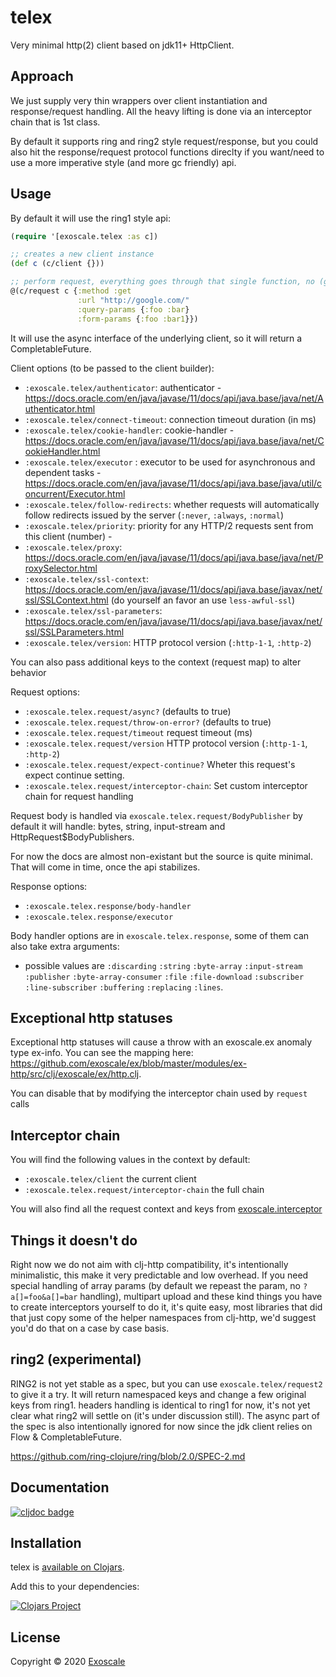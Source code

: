 # telex

Very minimal http(2) client based on jdk11+ HttpClient.

## Approach

We just supply very thin wrappers over client instantiation and
response/request handling. All the heavy lifting is done via an
interceptor chain that is 1st class.

By default it supports ring and ring2 style request/response, but you
could also hit the response/request protocol functions direclty if you
want/need to use a more imperative style (and more gc friendly) api.

## Usage

By default it will use the ring1 style api:

``` clj
(require '[exoscale.telex :as c])

;; creates a new client instance
(def c (c/client {}))

;; perform request, everything goes through that single function, no (get ...) (post ...), etc.
@(c/request c {:method :get
               :url "http://google.com/"
               :query-params {:foo :bar}
               :form-params {:foo :bar1}})
```

It will use the async interface of the underlying client,
so it will return a CompletableFuture.

Client options (to be passed to the client builder):

* `:exoscale.telex/authenticator`: authenticator - https://docs.oracle.com/en/java/javase/11/docs/api/java.base/java/net/Authenticator.html
* `:exoscale.telex/connect-timeout`: connection timeout duration (in ms)
* `:exoscale.telex/cookie-handler`: cookie-handler - https://docs.oracle.com/en/java/javase/11/docs/api/java.base/java/net/CookieHandler.html
* `:exoscale.telex/executor` : executor to be used for asynchronous and dependent tasks - https://docs.oracle.com/en/java/javase/11/docs/api/java.base/java/util/concurrent/Executor.html
* `:exoscale.telex/follow-redirects`: whether requests will automatically follow redirects issued by the server (`:never`, `:always`, `:normal`)
* `:exoscale.telex/priority`: priority for any HTTP/2 requests sent from this client (number) -
* `:exoscale.telex/proxy`: https://docs.oracle.com/en/java/javase/11/docs/api/java.base/java/net/ProxySelector.html
* `:exoscale.telex/ssl-context`: https://docs.oracle.com/en/java/javase/11/docs/api/java.base/javax/net/ssl/SSLContext.html (do yourself an favor an use `less-awful-ssl`)
* `:exoscale.telex/ssl-parameters`: https://docs.oracle.com/en/java/javase/11/docs/api/java.base/javax/net/ssl/SSLParameters.html
* `:exoscale.telex/version`: HTTP protocol version (`:http-1-1`, `:http-2`)

You can also pass additional keys to the context (request map) to alter behavior

Request options:

* `:exoscale.telex.request/async?` (defaults  to true)
* `:exoscale.telex.request/throw-on-error?` (defaults  to true)
* `:exoscale.telex.request/timeout` request timeout (ms)
* `:exoscale.telex.request/version` HTTP protocol version (`:http-1-1`, `:http-2`)
* `:exoscale.telex.request/expect-continue?` Wheter this request's expect continue setting.
* `:exoscale.telex.request/interceptor-chain`: Set custom interceptor chain for request handling


Request body is handled via
`exoscale.telex.request/BodyPublisher` by default it will
handle: bytes, string, input-stream and HttpRequest$BodyPublishers.

For now the docs are almost non-existant but the source is quite
minimal. That will come in time, once the api stabilizes.

Response options:

* `:exoscale.telex.response/body-handler`
* `:exoscale.telex.response/executor`

Body handler options are in `exoscale.telex.response`, some
of them can also take extra arguments:

- possible values are `:discarding` `:string` `:byte-array`
`:input-stream` `:publisher` `:byte-array-consumer` `:file`
`:file-download` `:subscriber` `:line-subscriber` `:buffering`
`:replacing` `:lines`.


## Exceptional http statuses

Exceptional http statuses will cause a throw with an exoscale.ex
anomaly type ex-info. You can see the mapping here: https://github.com/exoscale/ex/blob/master/modules/ex-http/src/clj/exoscale/ex/http.clj.

You can disable that by modifying the interceptor chain used by `request` calls

## Interceptor chain

You will find the following values in the context by default:

* `:exoscale.telex/client` the current client
* `:exoscale.telex.request/interceptor-chain` the full chain

You will also find all the request context and keys from [exoscale.interceptor](https://github.com/exoscale/interceptor)

## Things it doesn't do

Right now we do not aim with clj-http compatibility, it's
intentionally minimalistic, this make it very predictable and low
overhead.  If you need special handling of array params (by default we
repeast the param, no `?a[]=foo&a[]=bar` handling), multipart upload
and these kind things you have to create interceptors yourself to do
it, it's quite easy, most libraries that did that just copy some of
the helper namespaces from clj-http, we'd suggest you'd do that on a
case by case basis.

## ring2 (experimental)

RING2 is not yet stable as a spec, but you can use
`exoscale.telex/request2` to give it a try. It will return
namespaced keys and change a few original keys from ring1. headers
handling is identical to ring1 for now, it's not yet clear what ring2
will settle on (it's under discussion still). The async part of the
spec is also intentionally ignored for now since the jdk client relies
on Flow & CompletableFuture.

https://github.com/ring-clojure/ring/blob/2.0/SPEC-2.md

## Documentation

[![cljdoc badge](https://cljdoc.xyz/badge/exoscale/telex)](https://cljdoc.xyz/d/exoscale/telex/CURRENT)

## Installation

telex is [available on Clojars](https://clojars.org/exoscale/telex).

Add this to your dependencies:

[![Clojars Project](https://img.shields.io/clojars/v/exoscale/telex.svg)](https://clojars.org/exoscale/telex)

## License

Copyright © 2020 [Exoscale](https://exoscale.com)

